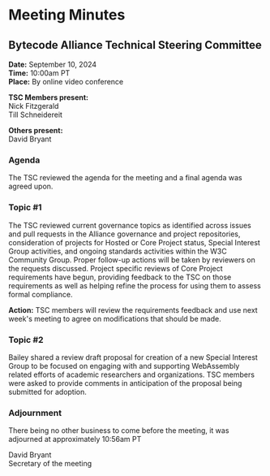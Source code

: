 # Meeting Minutes
## Bytecode Alliance Technical Steering Committee
**Date:** September 10, 2024  
**Time:** 10:00am PT  
**Place:** By online video conference  

**TSC Members present:**  
Nick Fitzgerald  
Till Schneidereit  

**Others present:**  
David Bryant  

### Agenda
The TSC reviewed the agenda for the meeting and a final agenda was agreed upon.

### Topic #1
The TSC reviewed current governance topics as identified across issues and pull requests in the Alliance governance and project repositories, consideration of projects for Hosted or Core Project status, Special Interest Group activities, and ongoing standards activities within the W3C Community Group. Proper follow-up actions will be taken by reviewers on the requests discussed. Project specific reviews of Core Project requirements have begun, providing feedback to the TSC on those requirements as well as helping refine the process for using them to assess formal compliance.

**Action:** TSC members will review the requirements feedback and use next week's meeting to agree on modifications that should be made.

### Topic #2
Bailey shared a review draft proposal for creation of a new Special Interest Group to be focused on engaging with and supporting WebAssembly related efforts of academic researchers and organizations. TSC members were asked to provide comments in anticipation of the proposal being submitted for adoption.

### Adjournment
There being no other business to come before the meeting, it was adjourned at approximately 10:56am PT

David Bryant  
Secretary of the meeting